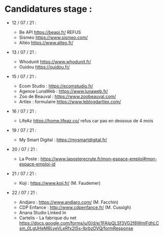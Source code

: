 # Candidatures stage :
- 12 / 07 / 21 :

  - Be API https://beapi.fr/ REFUS
  - Sisméo https://www.sismeo.com/
  - Altéo https://www.alteo.fr/

- 13 / 07 / 21 :
  - Whodunit https://www.whodunit.fr/
  - Ouidou https://ouidou.fr/

- 15 / 07 / 21 :
  - Ecom Studio : https://ecomstudio.fr/
  - Agence LunaWeb : https://www.lunaweb.fr/
  - Zoo de Beauval : https://www.zoobeauval.com/
  - Artlex : formulaire https://www.leblogdartlex.com/

- 16 / 07 / 21 :
   - LifeAz https://home.lifeaz.co/ refus car pas en dessous de 4 mois
   
- 19 / 07 / 21 :
   - My Smart Digital : https://mysmartdigital.fr/
 
- 20 / 07 / 21 :
   - La Poste : https://www.laposterecrute.fr/mon-espace-emploi#mon-espace-emploi-id

- 21 / 07 / 21 :
   - Koji : https://www.koji.fr/ (M. Faudemer)

- 22 / 07 / 21 :
   - Andjaro : https://www.andjaro.com/ (M. Facchin)
   - CDP Enfance : http://www.cdpenfance.fr/ (M. Cussigh)
   - Anana Studio Linked In
   - Cartelis - La fabrique du net https://docs.google.com/forms/u/0/d/e/1FAIpQLSf3VG2f8WmlFdhLCsm_0LgUHeM6LyeVLeRfx2t5s-IbrbzDVQ/formResponse

